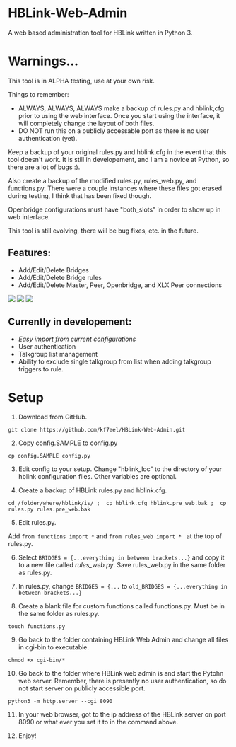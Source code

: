 # HBLink-Web-Admin
A web based administration tool for HBLink written in Python 3.

# Warnings...

This tool is in ALPHA testing, use at your own risk.

Things to remember:
* ALWAYS, ALWAYS, ALWAYS make a backup of rules.py and hblink,cfg prior to using the web interface. Once you start using the interface, it will completely change the layout of both files.
* DO NOT run this on a publicly accessable port as there is no user authentication (yet).

Keep a backup of your original rules.py and hblink.cfg in the event that this tool doesn't work. It is still in developement, and I am a novice at Python, so there are a lot of bugs :).

Also create a backup of the modified rules.py, rules_web.py, and functions.py. There were a couple instances where these files got erased during testing, I think that has been fixed though.

Openbridge configurations must have "both_slots" in order to show up in web interface.

This tool is still evolving, there will be bug fixes, etc. in the future.


## Features:

  * Add/Edit/Delete Bridges
  * Add/Edit/Delete Bridge rules
  * Add/Edit/Delete Master, Peer, Openbridge, and XLX Peer connections



<img src="web-admin-1.png?raw=true">



<img src="web-admin-2.png?raw=true">



<img src="web-admin-3.png?raw=true">



## Currently in developement:
* _*Easy import from current configurations*_
* User authentication
* Talkgroup list management
* Ability to exclude single talkgroup from list when adding talkgroup triggers to rule.


# Setup

1. Download from GitHub.

`git clone https://github.com/kf7eel/HBLink-Web-Admin.git
`

2. Copy config.SAMPLE to config.py

` cp config.SAMPLE config.py
`

3. Edit config to your setup. Change "hblink_loc" to the directory of your hblink configuration files. Other variables are optional.

4. Create a backup of HBLink rules.py and hblink.cfg.

` cd /folder/where/hblink/is/ ; 
cp hblink.cfg hblink.pre_web.bak ; 
cp rules.py rules.pre_web.bak
`

5. Edit rules.py.

Add `from functions import *` and `from rules_web import *
` at the top of rules.py.

6. Select `BRIDGES = {...everything in between brackets...}` and copy it to a new file called _rules_web.py_. Save rules_web.py in the same folder as rules.py. 

7. In rules.py, change `BRIDGES = {...` to `old_BRIDGES = {...everything in between brackets...}`

8. Create a blank file for custom functions called functions.py. Must be in the same folder as rules.py.

`touch functions.py
`

9. Go back to the folder containing HBLink Web Admin and change all files in cgi-bin to executable.

`chmod +x cgi-bin/*
`

10. Go back to the folder where HBLink web admin is and start the Pytohn web server. Remember, there is presently no user authentication, so do not start server on publicly accessible port.

`python3 -m http.server --cgi 8090
`

11. In your web browser, got to the ip address of the HBLink server on port 8090 or what ever you set it to in the command above.

12. Enjoy!

